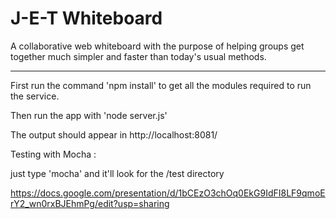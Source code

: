 # J-E-T Whiteboard


A collaborative web whiteboard with the purpose of helping groups get together much simpler and faster than today's usual methods.

___
First run the command 'npm install' to get all the modules required to run the service.

Then run the app with 'node server.js'

The output should appear in http://localhost:8081/


Testing with Mocha :

just type 'mocha' and it'll look for the /test directory

https://docs.google.com/presentation/d/1bCEzO3chOq0EkG9IdFI8LF9qmoErY2_wn0rxBJEhmPg/edit?usp=sharing
